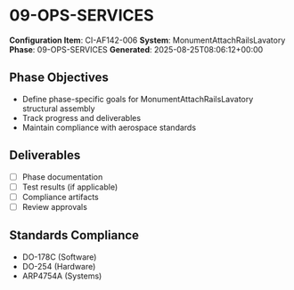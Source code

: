 # 09-OPS-SERVICES

**Configuration Item**: CI-AF142-006
**System**: MonumentAttachRailsLavatory
**Phase**: 09-OPS-SERVICES
**Generated**: 2025-08-25T08:06:12+00:00

## Phase Objectives
- Define phase-specific goals for MonumentAttachRailsLavatory structural assembly
- Track progress and deliverables
- Maintain compliance with aerospace standards

## Deliverables
- [ ] Phase documentation
- [ ] Test results (if applicable)
- [ ] Compliance artifacts
- [ ] Review approvals

## Standards Compliance
- DO-178C (Software)
- DO-254 (Hardware)
- ARP4754A (Systems)

